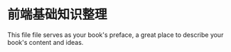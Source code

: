 # 前端基础知识整理

This file file serves as your book's preface, a great place to describe your book's content and ideas.

<script async src="//jsrun.net/pJiKp/embed/html,css,result/light/"></script>